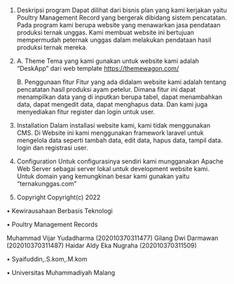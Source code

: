 1.	Deskripsi program 
Dapat dilihat dari bisnis plan yang kami kerjakan yaitu Poultry Management Record yang bergerak dibidang sistem pencatatan.
Pada program kami berupa website yang menawarkan jasa pendataan produksi ternak unggas.
Kami membuat website ini bertujuan mempermudah peternak unggas dalam melakukan pendataan hasil produksi ternak mereka.

2.	A. Theme
       Tema yang kami gunakan untuk website kami adalah “DeskApp” dari web template https://themewagon.com/

    B. Penggunaan fitur
       Fitur yang ada didalam website kami adalah tentang pencatatan hasil produksi ayam petelur. Dimana fitur ini dapat menampilkan data yang di inputkan berupa tabel, dapat            menambahkan data, dapat mengedit data, dapat menghapus data. Dan kami juga menyediakan fitur register dan login untuk user.

3.	Installation
Dalam installasi website kami, kami tidak menggunakan CMS. Di Website ini kami menggunakan framework laravel untuk mengelola data seperti tambah data, edit data, hapus data, tampil data. login dan registrasi user.

4.	Configuration 
Untuk configurasinya sendiri kami mungganakan Apache Web Server sebagai server lokal untuk development website kami. Untuk domain yang kemungkinan besar kami gunakan yaitu  “ternakunggas.com”

5.	Copyright
Copyright(c) 2022

•	Kewirausahaan Berbasis Teknologi

•	Poultry Management Records

  Muhammad Vijar Yudadharma (202010370311477)
  Gilang Dwi Darmawan       (202010370311487)
  Haidar Aldy Eka Nugraha   (202010370311509)
  
•	Syaifuddin,.S.kom,.M.kom

•	Universitas Muhammadiyah Malang

